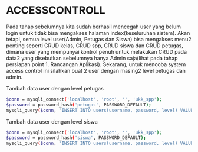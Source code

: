 # ACCESSCONTROLL
Pada tahap sebelumnya kita sudah berhasil mencegah user yang belum login untuk tidak bisa mengakses halaman index(keseluruhan sistem). Akan tetapi, semua level user(Admin, Petugas dan Siswa) bisa mengakses menu2 penting seperti CRUD kelas, CRUD spp, CRUD siswa dan CRUD petugas, dimana user yang mempunyai kontrol penuh untuk melakukan CRUD pada data2 yang disebutkan sebelumnya hanya Admin saja(lihat pada tahap persiapan point 1. Rancangan Aplikasi).
Sekarang, untuk mencoba system access control ini silahkan buat 2 user dengan masing2 level petugas dan admin.

Tambah data user dengan level petugas
```bash
$conn = mysqli_connect('localhost', 'root', '', 'ukk_spp');
$password = password_hash('petugas', PASSWORD_DEFAULT);
mysqli_query($conn, "INSERT INTO users(username, password, level) VALUES('petugas', '$password', 2)");
```

Tambah data user dengan level siswa
```bash
$conn = mysqli_connect('localhost', 'root', '', 'ukk_spp');
$password = password_hash('siswa', PASSWORD_DEFAULT);
mysqli_query($conn, "INSERT INTO users(username, password, level) VALUES('siswa', '$password', 3)");
```